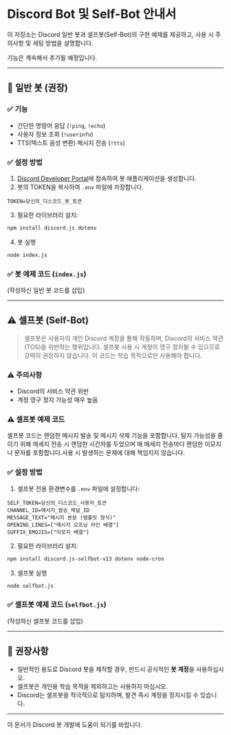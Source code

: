 # Discord Bot 및 Self-Bot 안내서

이 저장소는 Discord 일반 봇과 셀프봇(Self-Bot)의 구현 예제를 제공하고, 사용 시 주의사항 및 세팅 방법을 설명합니다.

기능은 계속해서 추가될 예정입니다.

---

## 📌 일반 봇 (권장)

### ✅ 기능

- 간단한 명령어 응답 (`!ping`, `!echo`)
- 사용자 정보 조회 (`!userinfo`)
- TTS(텍스트 음성 변환) 메시지 전송 (`!tts`)

### ✅ 설정 방법

1. [Discord Developer Portal](https://discord.com/developers/applications)에 접속하여 봇 애플리케이션을 생성합니다.
2. 봇의 TOKEN을 복사하여 `.env` 파일에 저장합니다.

```env
TOKEN=당신의_디스코드_봇_토큰
```

3. 필요한 라이브러리 설치:

```bash
npm install discord.js dotenv
```

4. 봇 실행

```bash
node index.js
```

### ✅ 봇 예제 코드 (`index.js`)

(작성하신 일반 봇 코드를 삽입)

---

## ⚠️ 셀프봇 (Self-Bot)

> 셀프봇은 사용자의 개인 Discord 계정을 통해 작동하며, Discord의 서비스 약관(TOS)을 위반하는 행위입니다. 셀프봇 사용 시 계정이 영구 정지될 수 있으므로 강력히 권장하지 않습니다. 이 코드는 학습 목적으로만 사용해야 합니다.

### ⚠️ 주의사항

- Discord의 서비스 약관 위반
- 계정 영구 정지 가능성 매우 높음

### ⚠️ 셀프봇 예제 코드

셀프봇 코드는 랜덤한 메시지 발송 및 메시지 삭제 기능을 포함합니다. 탐지 가능성을 줄이기 위해 메세지 전송 시 랜덤한 시간차를 두었으며 매 메세지 전송마다 랜덤한 이모지나 문자를 포함합니다.사용 시 발생하는 문제에 대해 책임지지 않습니다.

### ✅ 설정 방법

1. 셀프봇 전용 환경변수를 `.env` 파일에 설정합니다:

```env
SELF_TOKEN=당신의_디스코드_사용자_토큰
CHANNEL_ID=메시지_발송_채널_ID
MESSAGE_TEXT="메시지 본문 (템플릿 형식)"
OPENING_LINES=["메시지 오프닝 라인 배열"]
SUFFIX_EMOJIS=["이모지 배열"]
```

2. 필요한 라이브러리 설치:

```bash
npm install discord.js-selfbot-v13 dotenv node-cron
```

3. 셀프봇 실행

```bash
node selfbot.js
```

### ✅ 셀프봇 예제 코드 (`selfbot.js`)

(작성하신 셀프봇 코드를 삽입)

---

## 📢 권장사항

- 일반적인 용도로 Discord 봇을 제작할 경우, 반드시 공식적인 **봇 계정**을 사용하십시오.
- 셀프봇은 개인용 학습 목적을 제외하고는 사용하지 마십시오.
- Discord는 셀프봇을 적극적으로 탐지하며, 발견 즉시 계정을 정지시킬 수 있습니다.

---

이 문서가 Discord 봇 개발에 도움이 되기를 바랍니다.
